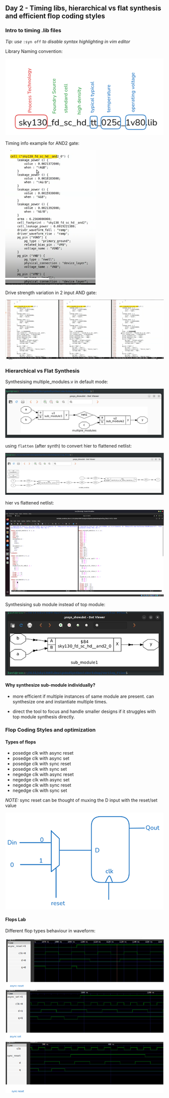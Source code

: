 ## Day 2 - Timing libs, hierarchical vs flat synthesis and efficient flop coding styles
### Intro to timing .lib files
_Tip: use_ `:syn off` _to disable syntax highlighting in vim editor_

Library Naming convention:

![alt text](image.png)

Timing info example for AND2 gate:

![alt text](image-1.png)

Drive strength variation in 2 input AND gate:

![alt text](image-2.png)

### Hierarchical vs Flat Synthesis
Synthesising multiple_modules.v in default mode:

![alt text](image-4.png)

using `flatten` (after synth) to convert hier to flattened netlist:

![alt text](image-3.png)

hier vs flattened netlist:

![alt text](image-5.png)

Synthesising sub module instead of top module:

![alt text](image-6.png)

#### Why synthesize sub-module individually?
- more efficient if multiple instances of same module are present. can synthesize one and instantiate multiple times.

- direct the tool to focus and handle smaller designs if it struggles with top module synthesis directly.

### Flop Coding Styles and optimization

#### Types of flops
- posedge clk with async reset
- posedge clk with async set
- posedge clk with sync reset
- posedge clk with sync set
- negedge clk with async reset
- negedge clk with async set
- negedge clk with sync reset
- negedge clk with sync set

_NOTE:_ sync reset can be thought of muxing the D input with the reset/set value

![alt text](image-7.png)

#### Flops Lab
Different flop types behaviour in waveform:

![alt text](image-8.png)
